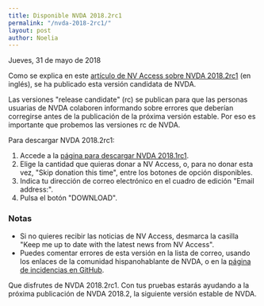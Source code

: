 ```yaml
---
title: Disponible NVDA 2018.2rc1
permalink: "/nvda-2018-2rc1/"
layout: post
author: Noelia
---
```


<footer>Jueves, 31 de mayo de 2018</footer>

Como se explica en este [artículo de NV Access sobre NVDA 2018.2rc1](https://www.nvaccess.org/post/nvda-2018-2rc1-released/) (en inglés), se ha publicado esta versión candidata de NVDA.

Las versiones "release candidate" (rc) se publican para que las personas usuarias de NVDA colaboren informando sobre errores que deberían corregirse antes de la publicación de la próxima versión estable. Por eso es importante que probemos las versiones rc de NVDA.

Para descargar NVDA 2018.2rc1:

1. Accede a la [página para descargar NVDA 2018.1rc1](https://www.nvaccess.org/download?nvdaVersion=2018.2rc1).
2. Elige la cantidad que quieras donar a NV Access, o, para no donar esta vez, "Skip donation this time", entre los botones de opción disponibles.
3. Indica tu dirección de correo electrónico en el cuadro de edición "Email address:".
4. Pulsa el botón "DOWNLOAD".

### Notas ###
* Si no quieres recibir las noticias de NV Access, desmarca la casilla "Keep me up to date with the latest news from NV Access".
* Puedes comentar errores de esta versión en la lista de correo, usando los enlaces de la comunidad hispanohablante de NVDA, o en la [página de incidencias en GitHub](https://github.com/nvaccess/nvda/issues).

Que disfrutes de NVDA 2018.2rc1. Con tus pruebas estarás ayudando a la próxima publicación de NVDA 2018.2, la siguiente versión estable de NVDA. 
